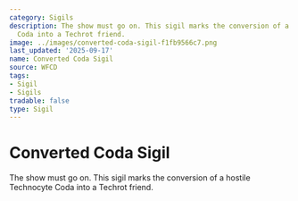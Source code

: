 ```yaml
---
category: Sigils
description: The show must go on. This sigil marks the conversion of a hostile Technocyte
  Coda into a Techrot friend.
image: ../images/converted-coda-sigil-f1fb9566c7.png
last_updated: '2025-09-17'
name: Converted Coda Sigil
source: WFCD
tags:
- Sigil
- Sigils
tradable: false
type: Sigil
---
```


# Converted Coda Sigil

The show must go on. This sigil marks the conversion of a hostile Technocyte Coda into a Techrot friend.

